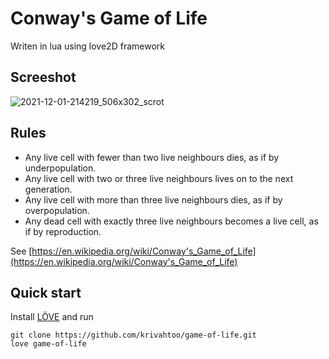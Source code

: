 # Conway's Game of Life
Writen in lua using love2D framework

## Screeshot
![2021-12-01-214219_506x302_scrot](https://user-images.githubusercontent.com/41364823/144294781-c0fe3538-7443-453d-8ae2-baad9665f49f.png)


## Rules
- Any live cell with fewer than two live neighbours dies, as if by underpopulation.
- Any live cell with two or three live neighbours lives on to the next generation.
- Any live cell with more than three live neighbours dies, as if by overpopulation.
- Any dead cell with exactly three live neighbours becomes a live cell, as if by reproduction.

See [https://en.wikipedia.org/wiki/Conway's_Game_of_Life](https://en.wikipedia.org/wiki/Conway's_Game_of_Life)

## Quick start

Install [LÖVE](https://love2d.org/#download) and run

```shell
git clone https://github.com/krivahtoo/game-of-life.git
love game-of-life
```
